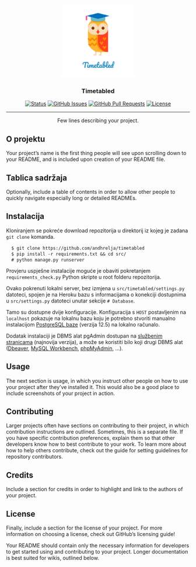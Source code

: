<p align="center">
	<a href="" rel="noopener">
	<img width=200px height=200px src="src/static/images/timetabled_logo.png" alt="Project logo"></a>
</p>

<h3 align="center">Timetabled</h3>

<div align="center">

[![Status](https://img.shields.io/badge/status-active-success.svg)]()
[![GitHub Issues](https://img.shields.io/github/issues/andhrelja/notraction.svg)](https://github.com/andhrelja/notraction/issues)
[![GitHub Pull Requests](https://img.shields.io/github/issues-pr/andhrelja/notraction.svg)](https://github.com/andhrelja/notraction/pulls)
[![License](https://img.shields.io/badge/license-MIT-blue.svg)](/LICENSE)

</div>

---

<p align="center"> Few lines describing your project.
    <br> 
</p>

## O projektu

Your project’s name is the first thing people will see upon scrolling
down to your README, and is included upon creation of your README file.


## Tablica sadržaja

Optionally, include a table of contents in order to allow other people
to quickly navigate especially long or detailed READMEs.


## Instalacija

Kloniranjem se pokreće download repozitorija u direktorij iz kojeg je zadana `git clone` komanda. 
  
```
  $ git clone https://github.com/andhrelja/timetabled
  $ pip install -r requirements.txt && cd src/ 
  # python manage.py runserver
```

Provjeru uspješne instalacije moguće je obaviti pokretanjem `requirements_check.py` Python skripte u root folderu repozitorija.

Ovako pokrenuti lokalni server, bez izmjena u `src/timetabled/settings.py` datoteci, spojen je na Heroku bazu s informacijama o konekciji dostupnima u `src/settings.py` datoteci unutar sekcije `# Database`.

Tamo su dostupne dvije konfiguracije. Konfiguracija s `HOST` postavljenim na `localhost` pokazuje na lokalnu bazu koju je potrebno stvoriti manualno instalacijom [PostgreSQL baze](https://www.enterprisedb.com/downloads/postgres-postgresql-downloads) (verzija 12.5) na lokalno računalo. 

Dodatak instalaciji je DBMS alat pgAdmin dostupan na [službenim stranicama](https://www.pgadmin.org/download/pgadmin-4-windows/) (najnovija verzija), a može se koristiti bilo koji drugi DBMS alat ([Dbeaver](https://dbeaver.io/download/), [MySQL Workbench](https://dev.mysql.com/downloads/workbench/), [phpMyAdmin](https://www.phpmyadmin.net/downloads/), ...).

## Usage

The next section is usage, in which you instruct other people on how to use your project after they’ve installed it. This would also be a good
place to include screenshots of your project in action.

## Contributing

Larger projects often have sections on contributing to their project, in which contribution instructions are outlined. Sometimes, this is a separate file. If you have specific contribution preferences, explain them so that other developers know how to best contribute to your work. To learn more about how to help others contribute, check out the guide
for setting guidelines for repository contributors.

## Credits

Include a section for credits in order to highlight and link to the
authors of your project.

## License

Finally, include a section for the license of your project. For more information on choosing a license, check out GitHub’s licensing guide!

Your README should contain only the necessary information for developers to get started using and contributing to your project. Longer documentation is best suited for wikis, outlined below.

